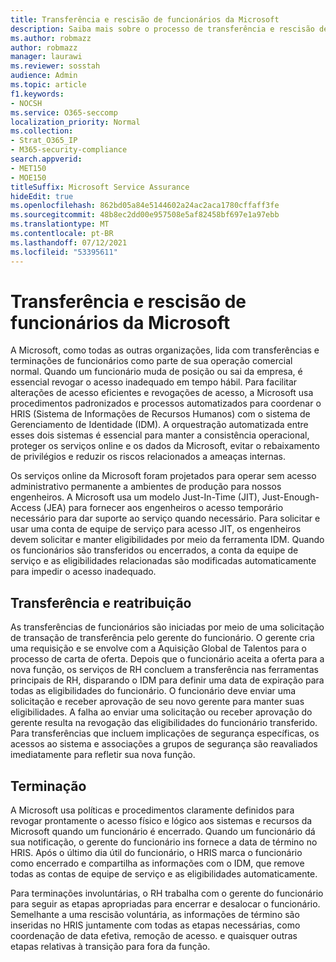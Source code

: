 ```yaml
---
title: Transferência e rescisão de funcionários da Microsoft
description: Saiba mais sobre o processo de transferência e rescisão de funcionários da Microsoft Microsoft 365
ms.author: robmazz
author: robmazz
manager: laurawi
ms.reviewer: sosstah
audience: Admin
ms.topic: article
f1.keywords:
- NOCSH
ms.service: O365-seccomp
localization_priority: Normal
ms.collection:
- Strat_O365_IP
- M365-security-compliance
search.appverid:
- MET150
- MOE150
titleSuffix: Microsoft Service Assurance
hideEdit: true
ms.openlocfilehash: 862bd05a84e5144602a24ac2aca1780cffaff3fe
ms.sourcegitcommit: 48b8ec2dd00e957508e5af82458bf697e1a97ebb
ms.translationtype: MT
ms.contentlocale: pt-BR
ms.lasthandoff: 07/12/2021
ms.locfileid: "53395611"
---
```

# <a name="microsoft-employee-transfer-and-termination"></a>Transferência e rescisão de funcionários da Microsoft

A Microsoft, como todas as outras organizações, lida com transferências e terminações de funcionários como parte de sua operação comercial normal. Quando um funcionário muda de posição ou sai da empresa, é essencial revogar o acesso inadequado em tempo hábil. Para facilitar alterações de acesso eficientes e revogações de acesso, a Microsoft usa procedimentos padronizados e processos automatizados para coordenar o HRIS (Sistema de Informações de Recursos Humanos) com o sistema de Gerenciamento de Identidade (IDM). A orquestração automatizada entre esses dois sistemas é essencial para manter a consistência operacional, proteger os serviços online e os dados da Microsoft, evitar o rebaixamento de privilégios e reduzir os riscos relacionados a ameaças internas.

Os serviços online da Microsoft foram projetados para operar sem acesso administrativo permanente a ambientes de produção para nossos engenheiros. A Microsoft usa um modelo Just-In-Time (JIT), Just-Enough-Access (JEA) para fornecer aos engenheiros o acesso temporário necessário para dar suporte ao serviço quando necessário. Para solicitar e usar uma conta de equipe de serviço para acesso JIT, os engenheiros devem solicitar e manter eligibilidades por meio da ferramenta IDM. Quando os funcionários são transferidos ou encerrados, a conta da equipe de serviço e as eligibilidades relacionadas são modificadas automaticamente para impedir o acesso inadequado.

## <a name="transfer-and-reassignment"></a>Transferência e reatribuição

As transferências de funcionários são iniciadas por meio de uma solicitação de transação de transferência pelo gerente do funcionário. O gerente cria uma requisição e se envolve com a Aquisição Global de Talentos para o processo de carta de oferta. Depois que o funcionário aceita a oferta para a nova função, os serviços de RH concluem a transferência nas ferramentas principais de RH, disparando o IDM para definir uma data de expiração para todas as eligibilidades do funcionário. O funcionário deve enviar uma solicitação e receber aprovação de seu novo gerente para manter suas eligibilidades. A falha ao enviar uma solicitação ou receber aprovação do gerente resulta na revogação das eligibilidades do funcionário transferido. Para transferências que incluem implicações de segurança específicas, os acessos ao sistema e associações a grupos de segurança são reavaliados imediatamente para refletir sua nova função.

## <a name="termination"></a>Terminação

A Microsoft usa políticas e procedimentos claramente definidos para revogar prontamente o acesso físico e lógico aos sistemas e recursos da Microsoft quando um funcionário é encerrado. Quando um funcionário dá sua notificação, o gerente do funcionário ins fornece a data de término no HRIS. Após o último dia útil do funcionário, o HRIS marca o funcionário como encerrado e compartilha as informações com o IDM, que remove todas as contas de equipe de serviço e as eligibilidades automaticamente.

Para terminações involuntárias, o RH trabalha com o gerente do funcionário para seguir as etapas apropriadas para encerrar e desalocar o funcionário. Semelhante a uma rescisão voluntária, as informações de término são inseridas no HRIS juntamente com todas as etapas necessárias, como coordenação de data efetiva, remoção de acesso. e quaisquer outras etapas relativas à transição para fora da função.
